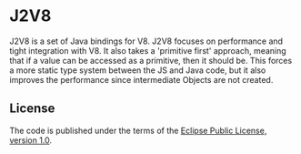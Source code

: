 J2V8
====

J2V8 is a set of Java bindings for V8. J2V8 focuses on performance and tight integration with V8. It also takes a 'primitive first' approach, meaning that if a value can be accessed as a primitive, then it should be. This forces a more static type system between the JS and Java code, but it also improves the performance since intermediate Objects are not created.

## License
The code is published under the terms of the [Eclipse Public License, version 1.0](http://www.eclipse.org/legal/epl-v10.html).

